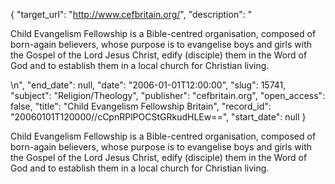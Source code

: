 {
  "target_url": "http://www.cefbritain.org/", 
  "description": "<p>Child Evangelism Fellowship is a Bible-centred organisation, composed of born-again believers, whose purpose is to evangelise boys and girls with the Gospel of the Lord Jesus Christ, edify (disciple) them in the Word of God and to establish them in a local church for Christian living.</p>\n", 
  "end_date": null, 
  "date": "2006-01-01T12:00:00", 
  "slug": 15741, 
  "subject": "Religion/Theology", 
  "publisher": "cefbritain.org", 
  "open_access": false, 
  "title": "Child Evangelism Fellowship Britain", 
  "record_id": "20060101T120000//cCpnRPlPOCStGRkudHLEw==", 
  "start_date": null
}

<p>Child Evangelism Fellowship is a Bible-centred organisation, composed of born-again believers, whose purpose is to evangelise boys and girls with the Gospel of the Lord Jesus Christ, edify (disciple) them in the Word of God and to establish them in a local church for Christian living.</p>
